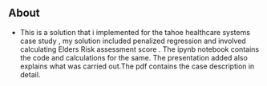 ## About 
- This is a solution that i implemented for the tahoe healthcare systems case study , my solution included penalized regression and involved calculating Elders Risk assessment score . The ipynb notebook contains the code and calculations for the same. The presentation added also explains what was carried out.The pdf contains the case description in detail.
